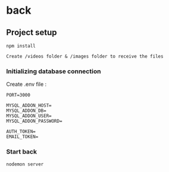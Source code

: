 # back

## Project setup

```
npm install
```

```
Create /videos folder & /images folder to receive the files
```

### Initializing database connection

Create .env file :

```
PORT=3000

MYSQL_ADDON_HOST=
MYSQL_ADDON_DB=
MYSQL_ADDON_USER=
MYSQL_ADDON_PASSWORD=

AUTH_TOKEN=
EMAIL_TOKEN=

```

### Start back

```
nodemon server
```
